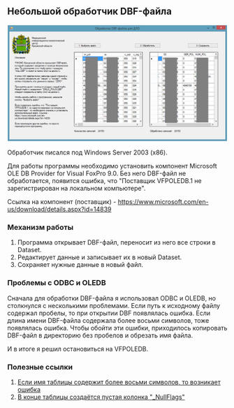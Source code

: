 ## Небольшой обработчик DBF-файла
![Image alt](https://github.com/valerymamontov/screenshots/blob/master/EditDBF.png)

Обработчик писался под Windows Server 2003 (x86).

Для работы программы необходимо установить компонент Microsoft OLE DB Provider for Visual FoxPro 9.0.
Без него DBF-файл не обработается, появится ошибка, что "Поставщик VFPOLEDB.1 не зарегистрирован на локальном компьютере".

Ссылка на компонент (поставщик) - https://www.microsoft.com/en-us/download/details.aspx?id=14839

### Механизм работы
 1. Программа открывает DBF-файл, переносит из него все строки в Dataset. 
 2. Редактирует данные и записывает их в новый Dataset.
 3. Сохраняет нужные данные в новый файл.

### Проблемы с ODBC и OLEDB
Сначала для обработки DBF-файла я использовал ODBC и OLEDB, но столкнулся с несколькими проблемами. 
Если путь к исходному файлу содержал пробелы, то при открытии DBF появлялась ошибка.
Если длина имени DBF-файла содержала более восьми символов, тоже появлялась ошибка.
Чтобы обойти эти ошибки, приходилось копировать DBF-файл в директорию без пробелов и обрезать имя файла.

И в итоге я решил остановиться на VFPOLEDB.

### Полезные ссылки
 1. [Если имя таблицы содержит более восьми символов, то возникает ошибка](https://social.msdn.microsoft.com/Forums/ru-RU/06a350bb-4447-4893-8cf8-ed2bbdedfe37/-dbf-oledbconnection?forum=fordesktopru)
 2. [В конце таблицы создаётся пустая колонка "_NullFlags"](https://stackoverflow.com/questions/30886730/adding-data-to-dbf-file-adds-column-nullflags)
